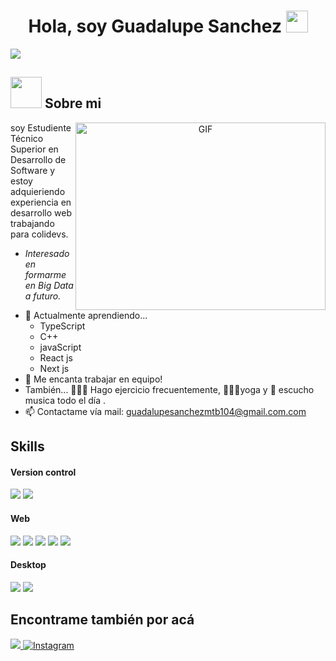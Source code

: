 <h1 align="center">Hola, soy Guadalupe Sanchez
  <img src="https://media.giphy.com/media/hvRJCLFzcasrR4ia7z/giphy.gif" width="35">
</h1>

<a href="https://github.com/DenverCoder1/readme-typing-svg">
  <img align="center" src="https://readme-typing-svg.herokuapp.com?font=Time+New+Roman&color=%23C8BE25&size=25&center=true&vCenter=true&width=600&height=100&lines=estudiante;Técnico+Superior+en+Desarrollo+de+Software">
</a>

## <picture><img src = "https://github.com/7oSkaaa/7oSkaaa/blob/main/Images/about_me.gif?raw=true" width = 50px></picture> Sobre mi

<a target="_blank" align="center">
  <img align="right" top="500" height="300" width="400" alt="GIF" src="https://media.giphy.com/media/SWoSkN6DxTszqIKEqv/giphy.gif">
</a>

soy Estudiente Técnico Superior en Desarrollo de Software y estoy adquieriendo experiencia en desarrollo web trabajando para colidevs.  
* *Interesado en formarme en Big Data a futuro.*
- 🌱 Actualmente aprendiendo...
  - TypeScript
  - C++
  - javaScript
  - React js
  - Next js
- 👯 Me encanta trabajar en equipo!
- También... 🏃🏻‍♂️ Hago ejercicio frecuentemente, 🧘🏻‍♀️yoga y 🎵 escucho musica todo el día .
- 📫 Contactame vía mail: <a href="guadalupesanchezmtb104@gmail.com">guadalupesanchezmtb104@gmail.com.com</a>

<h2> Skills </h2>
<h4> Version control </h4>
<span>
  <img src="https://img.shields.io/badge/git-%23F05033.svg?style=for-the-badge&logo=git&logoColor=white">
  <img src="https://img.shields.io/badge/github-%23121011.svg?style=for-the-badge&logo=github&logoColor=white">
</span>

<h4> Web </h4>
<span>
  <img src="https://img.shields.io/badge/javascript-%23323330.svg?style=for-the-badge&logo=javascript&logoColor=%23F7DF1E">
  <img src="https://img.shields.io/badge/typescript-%23007ACC.svg?style=for-the-badge&logo=typescript&logoColor=white">
  <img src="https://img.shields.io/badge/react-%2320232a.svg?style=for-the-badge&logo=react&logoColor=%2361DAFB">
  <img src="https://img.shields.io/badge/tailwindcss-%2338B2AC.svg?style=for-the-badge&logo=tailwind-css&logoColor=white">
  <img src="https://img.shields.io/badge/Next-black?style=for-the-badge&logo=next.js&logoColor=white">
</span>

<h4> Desktop </h4>
<span>
  <img src="https://img.shields.io/badge/c%23-%23239120.svg?style=for-the-badge&logo=csharp&logoColor=white">
  <img src="https://img.shields.io/badge/Microsoft%20SQL%20Server-CC2927?style=for-the-badge&logo=microsoft%20sql%20server&logoColor=white">
</span>

<h2>Encontrame también por acá</h2>
<a href="https://www.linkedin.com/in/guadalupe-sanchez-rodas-b906b1249/">
  <img src="https://img.shields.io/badge/linkedin-%230077B5.svg?style=for-the-badge&logo=linkedin&logoColor=white"/>
</a>
<a href="https://www.instagram.com/guada_o8/?hl=es-la">
  <img src="https://img.shields.io/badge/Instagram-%23E4405F.svg?style=for-the-badge&logo=Instagram&logoColor=white" alt="Instagram"/>
</a>
